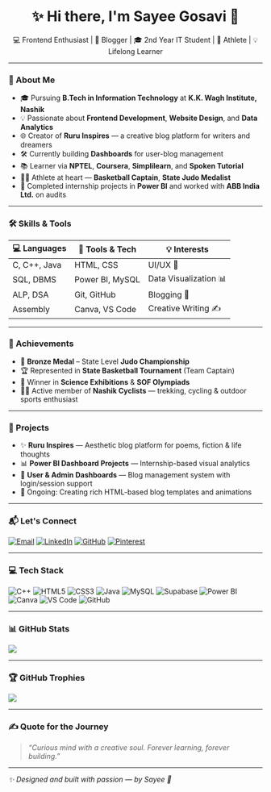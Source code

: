 <h1 align="center">✨ Hi there, I'm Sayee Gosavi 🌸</h1>
<p align="center">
  💻 Frontend Enthusiast | 🎨 Blogger | 🎓 2nd Year IT Student | 🏀 Athlete | 💡 Lifelong Learner  
</p>

---

### 🧠 About Me

- 🎓 Pursuing **B.Tech in Information Technology** at **K.K. Wagh Institute, Nashik**  
- 💡 Passionate about **Frontend Development**, **Website Design**, and **Data Analytics**  
- 🌐 Creator of **Ruru Inspires** — a creative blog platform for writers and dreamers  
- 🛠️ Currently building **Dashboards** for user-blog management  
- 📚 Learner via **NPTEL**, **Coursera**, **Simplilearn**, and **Spoken Tutorial**  
- 🤸‍♀️ Athlete at heart — **Basketball Captain**, **State Judo Medalist**  
- 🧩 Completed internship projects in **Power BI** and worked with **ABB India Ltd.** on audits  

---

### 🛠️ Skills & Tools

| 💻 Languages | 🧰 Tools & Tech | 💡 Interests        |
|--------------|----------------|---------------------|
| C, C++, Java | HTML, CSS      | UI/UX 🎨           |
| SQL, DBMS    | Power BI, MySQL| Data Visualization 📊 |
| ALP, DSA     | Git, GitHub    | Blogging 📝        |
| Assembly     | Canva, VS Code | Creative Writing ✍️ |

---

### 🌟 Achievements

- 🥉 **Bronze Medal** – State Level **Judo Championship**  
- 🏆 Represented in **State Basketball Tournament** (Team Captain)  
- 🧪 Winner in **Science Exhibitions** & **SOF Olympiads**  
- 🚴‍♀️ Active member of **Nashik Cyclists** — trekking, cycling & outdoor sports enthusiast  

---

### 🚀 Projects

- ✨ **Ruru Inspires** — Aesthetic blog platform for poems, fiction & life thoughts  
- 📊 **Power BI Dashboard Projects** — Internship-based visual analytics  
- 🧰 **User & Admin Dashboards** — Blog management system with login/session support  
- 🎯 Ongoing: Creating rich HTML-based blog templates and animations  

---

### 📬 Let's Connect

[![Email](https://img.shields.io/badge/Email-sayeeygosavi@gmail.com-blue?style=flat-square&logo=gmail)](mailto:sayeeygosavi@gmail.com)
[![LinkedIn](https://img.shields.io/badge/LinkedIn-SayeeGosavi-blue?style=flat-square&logo=linkedin)](https://linkedin.com/in/sayee-gosavi11)
[![GitHub](https://img.shields.io/badge/GitHub-sayeeg--11-000?style=flat-square&logo=github)](https://github.com/sayeeg-11)
[![Pinterest](https://img.shields.io/badge/Pinterest-%23E60023.svg?style=flat-square&logo=Pinterest&logoColor=white)](https://pinterest.com/sayeeygosavi)

---

### 💻 Tech Stack

![C++](https://img.shields.io/badge/C++-00599C?style=flat&logo=c%2B%2B&logoColor=white)
![HTML5](https://img.shields.io/badge/HTML5-E34F26?style=flat&logo=html5&logoColor=white)
![CSS3](https://img.shields.io/badge/CSS3-1572B6?style=flat&logo=css3&logoColor=white)
![Java](https://img.shields.io/badge/Java-ED8B00?style=flat&logo=openjdk&logoColor=white)
![MySQL](https://img.shields.io/badge/MySQL-4479A1?style=flat&logo=mysql&logoColor=white)
![Supabase](https://img.shields.io/badge/Supabase-3ECF8E?style=flat&logo=supabase&logoColor=white)
![Power BI](https://img.shields.io/badge/PowerBI-F2C811?style=flat&logo=powerbi&logoColor=black)
![Canva](https://img.shields.io/badge/Canva-00C4CC?style=flat&logo=canva&logoColor=white)
![VS Code](https://img.shields.io/badge/VS%20Code-007ACC?style=flat&logo=visual-studio-code&logoColor=white)
![GitHub](https://img.shields.io/badge/GitHub-181717?style=flat&logo=github&logoColor=white)

---

### 📊 GitHub Stats
![](https://streak-stats.demolab.com?user=sayeeg-11&theme=default&hide_border=false)

---

### 🏆 GitHub Trophies

![](https://github-profile-trophy.vercel.app/?username=sayeeg-11&theme=flat&no-frame=false&margin-w=10)

---

### ✍️ Quote for the Journey

> *“Curious mind with a creative soul. Forever learning, forever building.”*

---

_✨ Designed and built with passion — by Sayee 🌸_
